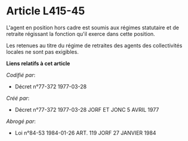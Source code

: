 # Article L415-45

L'agent en position hors cadre est soumis aux régimes statutaire et de retraite régissant la fonction qu'il exerce dans cette
position.

Les retenues au titre du régime de retraites des agents des collectivités locales ne sont pas exigibles.

**Liens relatifs à cet article**

_Codifié par_:

  - Décret n°77-372 1977-03-28

_Créé par_:

  - Décret n°77-372 1977-03-28 JORF ET JONC 5 AVRIL 1977

_Abrogé par_:

  - Loi n°84-53 1984-01-26 ART. 119 JORF 27 JANVIER 1984
